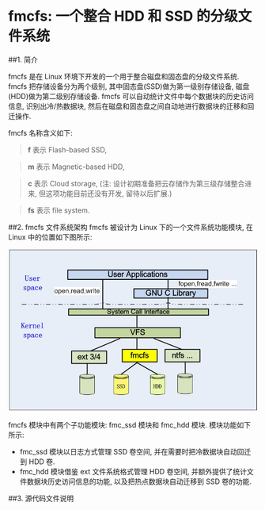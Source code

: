 fmcfs: 一个整合 HDD 和 SSD 的分级文件系统
=====

##1. 简介

fmcfs 是在 Linux 环境下开发的一个用于整合磁盘和固态盘的分级文件系统. fmcfs 把存储设备分为两个级别, 其中固态盘(SSD)做为第一级别存储设备, 磁盘(HDD)做为第二级别存储设备. fmcfs 可以自动统计文件中每个数据块的历史访问信息, 识别出冷/热数据块, 然后在磁盘和固态盘之间自动地进行数据块的迁移和回迁操作. 

fmcfs 名称含义如下: 

>**f** 表示 Flash-based SSD, 

>**m** 表示 Magnetic-based HDD, 

>**c** 表示 Cloud storage, (注: 设计初期准备把云存储作为第三级存储整合进来, 但这项功能目前还没有开发, 留待以后扩展.)

>**fs** 表示 file system.


##2. fmcfs 文件系统架构
fmcfs 被设计为 Linux 下的一个文件系统功能模块, 在 Linux 中的位置如下图所示:

![fmcfs](./pics/fmcfs_in_kernel.jpg " fmcfs 模块在 linux 中的位置")

fmcfs 模块中有两个子功能模块: fmc\_ssd 模块和 fmc\_hdd 模块. 模块功能如下所示:

+ fmc\_ssd 模块以日志方式管理 SSD 卷空间, 并在需要时把冷数据块自动回迁到 HDD 卷.
+ fmc\_hdd 模块借鉴 ext 文件系统格式管理 HDD 卷空间, 并额外提供了统计文件数据块历史访问信息的功能, 以及把热点数据块自动迁移到 SSD 卷的功能.

##3. 源代码文件说明

